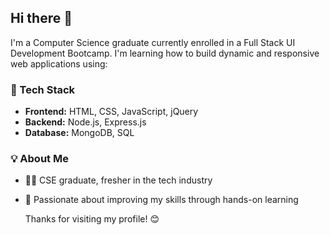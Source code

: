 ## Hi there 👋

I'm a Computer Science graduate currently enrolled in a Full Stack UI Development Bootcamp. I'm learning how to build dynamic and responsive web applications using:

### 🚀 Tech Stack
- **Frontend:** HTML, CSS, JavaScript, jQuery
- **Backend:** Node.js, Express.js
- **Database:** MongoDB, SQL
### 💡 About Me
- 👨‍🎓 CSE graduate, fresher in the tech industry
- 🌱 Passionate about improving my skills through hands-on learning


  Thanks for visiting my profile! 😊
